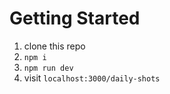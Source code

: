 # Getting Started
1. clone this repo
2. `npm i`
3. `npm run dev`
4. visit `localhost:3000/daily-shots`